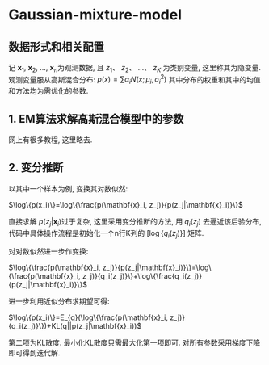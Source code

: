 # Gaussian-mixture-model
## 数据形式和相关配置
记
$\mathbf{x}_1$, 
$\mathbf{x}_2$, 
..., 
$\mathbf{x}_n$为观测数据, 且
$z_1$、
$z_2$、
...、
$z_K$ 为类别变量, 这里称其为隐变量. 观测变量服从高斯混合分布: 
$p(x)=\sum\alpha_i N(x; \mu_i, \sigma^2_i)$
其中分布的权重和其中的均值和方法均为需优化的参数. 
## 1. EM算法求解高斯混合模型中的参数
网上有很多教程, 这里略去. 

## 2. 变分推断
以其中一个样本为例, 变换其对数似然: 

$\log\{p(x_i)\}=\log\{\frac{p(\mathbf{x}_i, z_j)}{p(z_j|\mathbf{x}_i)}\}$

直接求解
$p(z_j|\mathbf{x}_i)$过于复杂, 这里采用变分推断的方法, 用
$q_i(z_j)$
去逼近该后验分布, 代码中具体操作流程是初始化一个n行K列的
$[\log\{q_i(z_j)\}]$
矩阵. 

对对数似然进一步作变换: 

$\log\{\frac{p(\mathbf{x}_i, z_j)}{p(z_j|\mathbf{x}_i)}\}=\log\{\frac{p(\mathbf{x}_i, z_j)}{q_i(z_j)}\}+\log\{\frac{q_i(z_j)}{p(z_j|\mathbf{x}_i)}\}$

进一步利用近似分布求期望可得: 

$\log\{p(x_i)\}=E_{q}(\log\{\frac{p(\mathbf{x}_i, z_j)}{q_i(z_j)}\})+KL(q||p(z_j|\mathbf{x}_i))$

第二项为KL散度. 最小化KL散度只需最大化第一项即可. 对所有参数采用梯度下降即可得到迭代解.  
